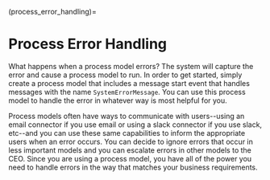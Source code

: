 (process_error_handling)=
# Process Error Handling

What happens when a process model errors?
The system will capture the error and cause a process model to run.
In order to get started, simply create a process model that includes a message start event that handles messages with the name `SystemErrorMessage`.
You can use this process model to handle the error in whatever way is most helpful for you.

Process models often have ways to communicate with users--using an email connector if you use email or using a slack connector if you use slack, etc--and you can use these same capabilities to inform the appropriate users when an error occurs.
You can decide to ignore errors that occur in less important models and you can escalate errors in other models to the CEO.
Since you are using a process model, you have all of the power you need to handle errors in the way that matches your business requirements.
